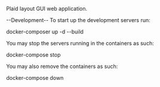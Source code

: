 Plaid layout GUI web application.

--Development--
To start up the development servers run:

docker-composer up -d --build

You may stop the servers running in the containers as such:

docker-compose stop

You may also remove the containers as such:

docker-compose down

